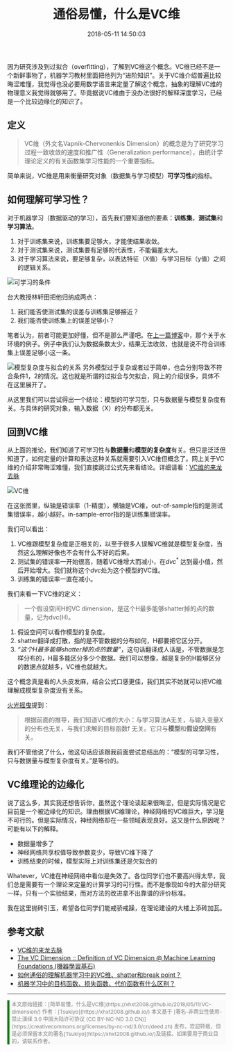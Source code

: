 ﻿---
title: 通俗易懂，什么是VC维
date: 2018-05-11 14:50:03
toc: true
tags: 
- 机器学习
- VC维
categories: 研究
mathjax: true
---
因为研究涉及到过拟合（overfitting），了解到VC维这个概念。VC维已经不是一个新鲜事物了，机器学习教材里面把他列为“进阶知识”。关于VC维介绍普遍比较晦涩难懂，我觉得也没必要用数学语言来定量了解这个概念，抽象的理解VC维的物理意义我觉得就够用了。毕竟据说VC维由于没办法很好的解释深度学习，已经是一个比较边缘化的知识了。

## 定义
>VC维（外文名Vapnik-Chervonenkis Dimension）的概念是为了研究学习过程一致收敛的速度和推广性（Generalization performance），由统计学理论定义的有关函数集学习性能的一个重要指标。

简单来说，VC维是用来衡量研究对象（数据集与学习模型）**可学习性**的指标。

## 如何理解可学习性？
对于机器学习（数据驱动的学习），首先我们要知道他的要素：**训练集**，**测试集**和**学习算法**。
1. 对于训练集来说，训练集要足够大，才能使结果收敛。
2. 对于测试集来说，测试集要有足够的代表性，不能偏差太大。
3. 对于学习算法来说，要足够复杂，以表达特征（X值）与学习目标（y值）之间的逻辑关系。

![可学习的条件](http://oonaavjvi.bkt.clouddn.com/VCD01.png)

台大教授林轩田把他归纳成两点：
1. 我们能否使测试集的误差与训练集足够接近？
2. 我们能否使训练集上的误差足够小？
 
笔者认为，前者可能更加好懂，但不是那么严谨吧。在[上一篇博客](https://xhxt2008.github.io/2018/05/07/deep-learning/)中，那个关于水环境的例子。例子中我们认为数据条数太少，结果无法收敛，也就是说不符合训练集上误差足够小这一条。

![模型复杂度与拟合的关系](http://oonaavjvi.bkt.clouddn.com/VCD07.jpg)
另外模型过于复杂或者过于简单，也会分别导致不符合条件1，2的情况。这也就是所谓的过拟合与欠拟合，网上的介绍很多，具体不在这里展开了。

从这里我们可以尝试得出一个结论：模型的可学习型，只与数据量与模型复杂度有关。与具体的研究对象，输入数据（X）的分布都无关。

## 回到VC维
从上面的推论，我们知道了可学习性与**数据量**和**模型的复杂度**有关。但只是泛泛但知道了，如何定量的计算和表达这种关系就需要引入VC维但概念了。网上关于VC维的介绍非常晦涩难懂，我们直接跳过公式先来看结论。详细请看：[VC维的来龙去脉](http://www.flickering.cn/machine_learning/2015/04/vc维的来龙去脉/)

![VC维](http://oonaavjvi.bkt.clouddn.com/vc_power2.png)

在这张图里，纵轴是错误率（1-精度），横轴是VC维，out-of-sample指的是测试集错误率，越小越好。in-sample-error指的是训练集错误率。

我们可以看出：
1. VC维跟模型复杂度是正相关的，以至于很多人误解VC维就是模型复杂度，当然这么理解好像也不会有什么不好的后果。
2. 测试集的错误率一开始很高，随着VC维增大而减小，在${d{vc}}^{*}$ 达到最小值，然后开始增大。我们就称这个$d{vc}$处为这个模型的VC维。
3. 训练集的错误率一直在减小。

我们来看一下VC维的定义：
> 一个假设空间H的VC dimension，是这个H最多能够shatter掉的点的数量，记为dvc(H)。

1. 假设空间可以看作模型的复杂度。
2. shatter翻译成打散，指的是不管数据的分布如何，H都要把它区分开。
3. *“这个H最多能够shatter掉的点的数量”*，这句话翻译成人话是，不管数据是怎样分布的，H最多能区分多少个数据。我们可以想像，越是复杂的H能够区分的数据点就越多，VC维也就越大。

这个概念真是看的人头皮发麻，结合公式口感更佳，我们其实不妨就可以把VC维理解成模型复杂度没有关系。

[火光摇曳](http://www.flickering.cn)提到：
> 根据前面的推导，我们知道VC维的大小：与学习算法A无关，与输入变量X的分布也无关，与我们求解的目标函数f 无关。它只与**模型**和**假设空间**有关。

我们不管他说了什么，他这句话应该跟我前面尝试总结出的：“模型的可学习性，只与数据量与模型复杂度有关。”是等价的。

## VC维理论的边缘化
说了这么多，其实我还想告诉你，虽然这个理论读起来很晦涩，但是实际情况是它目前是一个被边缘化的知识。理由根据VC维理论，神经网络的VC维巨大，学习是不可行的。但是实际情况，神经网络却在一些领域表现良好。这又是什么原因呢？可能有以下的解释。
- 数据量增多了
- 神经网络共享权值导致参数变少，导致VC维下降了
- 训练结束的时候，模型实际上对训练集还是欠拟合的

Whatever，VC维在神经网络中看似是失效了。各位同学们也不要高兴得太早，我们总是需要有一个理论来定量的计算学习的可行性。而不是像现如今的大部分研究一样，只有一个实验结果，而对方法的改进拿不出靠谱的评价标准。

我在这里抛砖引玉，希望各位同学们能戒骄戒躁，在理论建设的大楼上添砖加瓦。

## 参考文献
- [VC维的来龙去脉](http://www.flickering.cn/machine_learning/2015/04/vc%E7%BB%B4%E7%9A%84%E6%9D%A5%E9%BE%99%E5%8E%BB%E8%84%89/)
- [The VC Dimension :: Definition of VC Dimension @ Machine Learning Foundations (機器學習基石)
](https://www.youtube.com/watch?v=XxPB9GlJEUk)
- [如何通俗的理解机器学习中的VC维、shatter和break point？](https://www.zhihu.com/question/38607822/answer/151561258)
- [机器学习中的目标函数、损失函数、代价函数有什么区别？](https://www.zhihu.com/question/52398145/answer/209358209/)

---

<p style="border-left-color:#008000; border-left-style: solid; border-left-width: 5px; background-color:#fafafa; padding-left:5px;"><span style="color: #808080; font-size: 12px;">本文原始链接：[简单易懂，什么是VC维](https://xhxt2008.github.io/2018/05/11/VC-dimension/)    
作者：[Tsukiyo](https://xhxt2008.github.io/)    
本文基于 [署名-非商业性使用-禁止演绎 3.0 中国大陆许可协议 (CC BY-NC-ND 3.0 CN)](https://creativecommons.org/licenses/by-nc-nd/3.0/cn/deed.zh) 发布，欢迎转载，但是必须保留本文的署名[Tsukiyo](https://xhxt2008.github.io/)及链接。如果要用于商业目的，请联系作者。
</span></p> 



